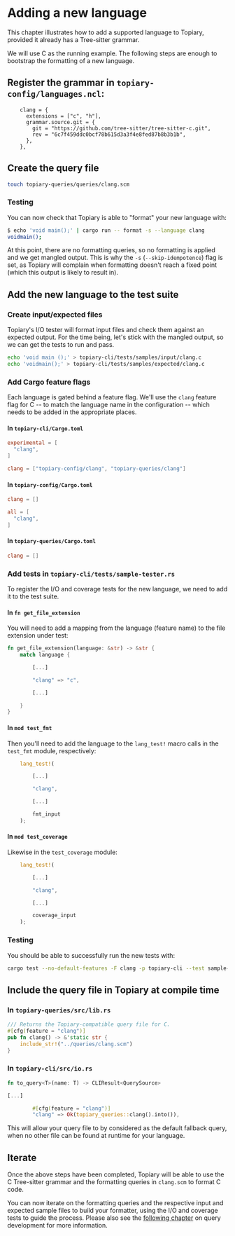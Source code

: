 # Adding a new language

This chapter illustrates how to add a supported language to Topiary,
provided it already has a Tree-sitter grammar.

We will use C as the running example. The following steps are enough to
bootstrap the formatting of a new language.

## Register the grammar in `topiary-config/languages.ncl`:

```nickel
    clang = {
      extensions = ["c", "h"],
      grammar.source.git = {
        git = "https://github.com/tree-sitter/tree-sitter-c.git",
        rev = "6c7f459ddc0bcf78b615d3a3f4e8fed87b8b3b1b",
      },
    },
```

## Create the query file

```sh
touch topiary-queries/queries/clang.scm
```

### Testing

You can now check that Topiary is able to "format" your new language
with:

```sh
$ echo 'void main();' | cargo run -- format -s --language clang
voidmain();
```

At this point, there are no formatting queries, so no formatting is
applied and we get mangled output. This is why the `-s`
(`--skip-idempotence`) flag is set, as Topiary will complain when
formatting doesn't reach a fixed point (which this output is likely to
result in).

## Add the new language to the test suite

### Create input/expected files

Topiary's I/O tester will format input files and check them against an
expected output. For the time being, let's stick with the mangled
output, so we can get the tests to run and pass.

```sh
echo 'void main ();' > topiary-cli/tests/samples/input/clang.c
echo 'voidmain();' > topiary-cli/tests/samples/expected/clang.c
```

### Add Cargo feature flags

Each language is gated behind a feature flag. We'll use the `clang`
feature flag for C -- to match the language name in the configuration --
which needs to be added in the appropriate places.

#### In `topiary-cli/Cargo.toml`

```toml
experimental = [
  "clang",
]

clang = ["topiary-config/clang", "topiary-queries/clang"]
```

#### In `topiary-config/Cargo.toml`

```toml
clang = []

all = [
  "clang",
]
```

#### In `topiary-queries/Cargo.toml`

```toml
clang = []
```

### Add tests in `topiary-cli/tests/sample-tester.rs`

To register the I/O and coverage tests for the new language, we need to
add it to the test suite.

#### In `fn get_file_extension`

You will need to add a mapping from the language (feature name) to the
file extension under test:

```rust
fn get_file_extension(language: &str) -> &str {
    match language {

        [...]

        "clang" => "c",

        [...]

    }
}
```

#### In `mod test_fmt`

Then you'll need to add the language to the `lang_test!` macro calls in
the `test_fmt` module, respectively:

```rust
    lang_test!(

        [...]

        "clang",

        [...]

        fmt_input
    );
```

#### In `mod test_coverage`

Likewise in the `test_coverage` module:

```rust
    lang_test!(

        [...]

        "clang",

        [...]

        coverage_input
    );
```

### Testing

You should be able to successfully run the new tests with:

```sh
cargo test --no-default-features -F clang -p topiary-cli --test sample-tester
```

## Include the query file in Topiary at compile time

### In `topiary-queries/src/lib.rs`

```rust
/// Returns the Topiary-compatible query file for C.
#[cfg(feature = "clang")]
pub fn clang() -> &'static str {
    include_str!("../queries/clang.scm")
}
```

### In `topiary-cli/src/io.rs`

```rust
fn to_query<T>(name: T) -> CLIResult<QuerySource>

[...]

        #[cfg(feature = "clang")]
        "clang" => Ok(topiary_queries::clang().into()),
```

This will allow your query file to by considered as the default fallback
query, when no other file can be found at runtime for your language.

## Iterate

Once the above steps have been completed, Topiary will be able to use
the C Tree-sitter grammar and the formatting queries in `clang.scm` to
format C code.

You can now iterate on the formatting queries and the respective input
and expected sample files to build your formatter, using the I/O and
coverage tests to guide the process. Please also see the [following
chapter](suggested-workflow.md) on query development for more
information.
